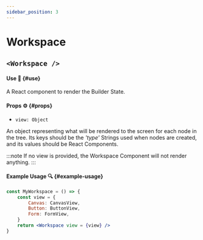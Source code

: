 ```yaml
---
sidebar_position: 3
---
```


# Workspace

## `<Workspace />`

#### Use 🔧 {#use}

A React component to render the Builder State.

#### Props ⚙️ {#props}

- `view: Object` 

An object representing what will be rendered to the screen for each node in the tree. 
Its keys should be the *'type'* Strings used when nodes are created, and its values should
be React Components. 

:::note
If no view is provided, the Workspace Component will not render anything.
:::

#### Example Usage 🔍 {#example-usage}

```jsx
const MyWorkspace = () => {
    const view = {
        Canvas: CanvasView,
        Button: ButtonView,
        Form: FormView,
    } 
    return <Workspace view = {view} />
}
```







